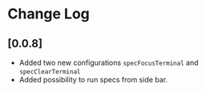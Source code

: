 # Change Log

## [0.0.8]

- Added two new configurations `specFocusTerminal` and `specClearTerminal`
- Added possibility to run specs from side bar.

